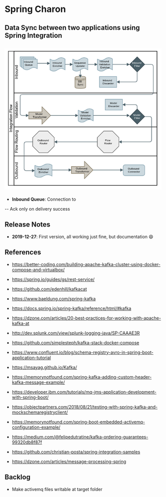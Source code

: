 
# Spring Charon
## Data Sync between two applications using Spring Integration


## ![Flow](img/flow-simple.png)
* **Inbound Queue**: Connection to 


-- Ack only on delivery success



## Release Notes

* **2019-12-27**: First version, all working just fine, but documentation :smile: 


## References

* https://better-coding.com/building-apache-kafka-cluster-using-docker-compose-and-virtualbox/
* https://spring.io/guides/gs/rest-service/
* https://github.com/edenhill/kafkacat
* https://www.baeldung.com/spring-kafka
* https://docs.spring.io/spring-kafka/reference/html/#kafka
* https://dzone.com/articles/20-best-practices-for-working-with-apache-kafka-at
* http://dev.splunk.com/view/splunk-logging-java/SP-CAAAE3R
* https://github.com/simplesteph/kafka-stack-docker-compose
* https://www.confluent.io/blog/schema-registry-avro-in-spring-boot-application-tutorial
* https://msayag.github.io/Kafka/
* https://memorynotfound.com/spring-kafka-adding-custom-header-kafka-message-example/
* https://developer.ibm.com/tutorials/mq-jms-application-development-with-spring-boot/
* https://objectpartners.com/2018/08/21/testing-with-spring-kafka-and-mockschemaregistryclient/
* https://memorynotfound.com/spring-boot-embedded-activemq-configuration-example/

* https://medium.com/@felipedutratine/kafka-ordering-guarantees-99320db8f87f
* https://github.com/christian-posta/spring-integration-samples
* https://dzone.com/articles/message-processing-spring


## Backlog
* Make activemq files writable at target folder
